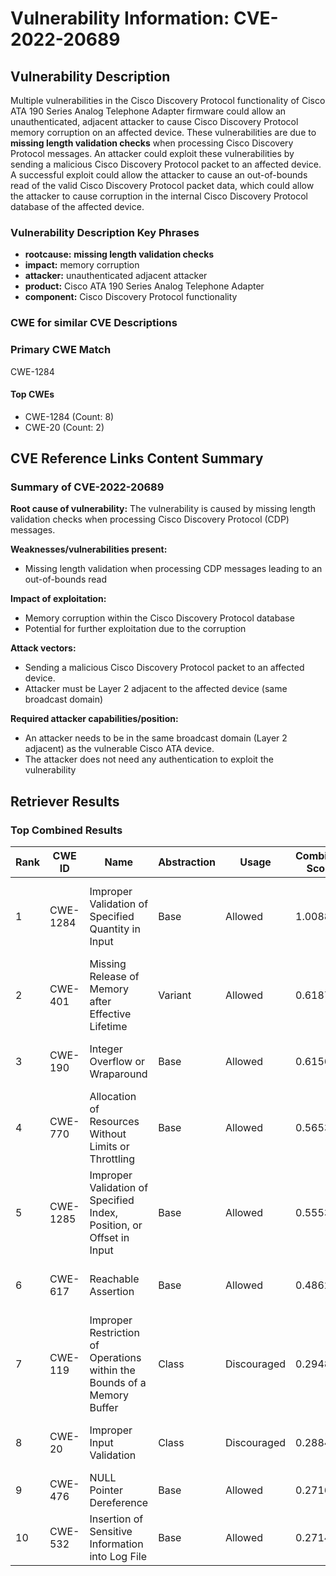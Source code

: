 # Vulnerability Information: CVE-2022-20689

## Vulnerability Description
Multiple vulnerabilities in the Cisco Discovery Protocol functionality of Cisco ATA 190 Series Analog Telephone Adapter firmware could allow an unauthenticated, adjacent attacker to cause Cisco Discovery Protocol memory corruption on an affected device. These vulnerabilities are due to **missing length validation checks** when processing Cisco Discovery Protocol messages. An attacker could exploit these vulnerabilities by sending a malicious Cisco Discovery Protocol packet to an affected device. A successful exploit could allow the attacker to cause an out-of-bounds read of the valid Cisco Discovery Protocol packet data, which could allow the attacker to cause corruption in the internal Cisco Discovery Protocol database of the affected device.

### Vulnerability Description Key Phrases
- **rootcause:** **missing length validation checks**
- **impact:** memory corruption
- **attacker:** unauthenticated adjacent attacker
- **product:** Cisco ATA 190 Series Analog Telephone Adapter
- **component:** Cisco Discovery Protocol functionality

### CWE for similar CVE Descriptions
### Primary CWE Match
CWE-1284

#### Top CWEs
- CWE-1284 (Count: 8)
- CWE-20 (Count: 2)

## CVE Reference Links Content Summary
### Summary of CVE-2022-20689

**Root cause of vulnerability:**
The vulnerability is caused by missing length validation checks when processing Cisco Discovery Protocol (CDP) messages.

**Weaknesses/vulnerabilities present:**
- Missing length validation when processing CDP messages leading to an out-of-bounds read

**Impact of exploitation:**
- Memory corruption within the Cisco Discovery Protocol database
- Potential for further exploitation due to the corruption

**Attack vectors:**
- Sending a malicious Cisco Discovery Protocol packet to an affected device.
- Attacker must be Layer 2 adjacent to the affected device (same broadcast domain)

**Required attacker capabilities/position:**
- An attacker needs to be in the same broadcast domain (Layer 2 adjacent) as the vulnerable Cisco ATA device.
- The attacker does not need any authentication to exploit the vulnerability

## Retriever Results

### Top Combined Results

| Rank | CWE ID | Name | Abstraction | Usage | Combined Score | Retrievers | Individual Scores |
|------|--------|------|-------------|-------|---------------|------------|-------------------|
| 1 | CWE-1284 | Improper Validation of Specified Quantity in Input | Base | Allowed | 1.0088 | dense, sparse, graph | dense: 0.555, sparse: 0.817, graph: 0.739 |
| 2 | CWE-401 | Missing Release of Memory after Effective Lifetime | Variant | Allowed | 0.6187 | dense, sparse | dense: 0.590, sparse: 0.656 |
| 3 | CWE-190 | Integer Overflow or Wraparound | Base | Allowed | 0.6156 | sparse, graph | sparse: 0.451, graph: 1.000 |
| 4 | CWE-770 | Allocation of Resources Without Limits or Throttling | Base | Allowed | 0.5653 | sparse, graph | sparse: 0.495, graph: 0.789 |
| 5 | CWE-1285 | Improper Validation of Specified Index, Position, or Offset in Input | Base | Allowed | 0.5553 | dense, sparse | dense: 0.592, sparse: 0.453 |
| 6 | CWE-617 | Reachable Assertion | Base | Allowed | 0.4862 | sparse, graph | sparse: 0.455, graph: 0.631 |
| 7 | CWE-119 | Improper Restriction of Operations within the Bounds of a Memory Buffer | Class | Discouraged | 0.2948 | dense, sparse | dense: 0.561, sparse: 0.661 |
| 8 | CWE-20 | Improper Input Validation | Class | Discouraged | 0.2884 | dense, sparse | dense: 0.584, sparse: 0.615 |
| 9 | CWE-476 | NULL Pointer Dereference | Base | Allowed | 0.2716 | sparse | sparse: 0.475 |
| 10 | CWE-532 | Insertion of Sensitive Information into Log File | Base | Allowed | 0.2714 | sparse | sparse: 0.474 |

